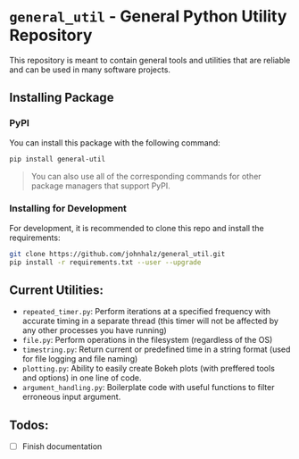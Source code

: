 # `general_util` - General Python Utility Repository

This repository is meant to contain general tools and utilities that are reliable and can be used in many software projects.

## Installing Package

### PyPI
You can install this package with the following command:
``` bash
pip install general-util
```

> You can also use all of the corresponding commands for other package managers that support PyPI.

### Installing for Development
For development, it is recommended to clone this repo and install the requirements:
``` bash
git clone https://github.com/johnhalz/general_util.git
pip install -r requirements.txt --user --upgrade
```

## Current Utilities:
- `repeated_timer.py`: Perform iterations at a specified frequency with accurate timing in a separate thread (this timer will not be affected by any other processes you have running)
- `file.py`: Perform operations in the filesystem (regardless of the OS)
- `timestring.py`: Return current or predefined time in a string format (used for file logging and file naming)
- `plotting.py`: Ability to easily create Bokeh plots (with preffered tools and options) in one line of code.
- `argument_handling.py`: Boilerplate code with useful functions to filter erroneous input argument.

## Todos:

- [ ] Finish documentation
